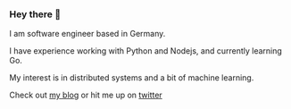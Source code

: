 ### Hey there 👋

I am software engineer based in Germany.  

I have experience working with Python and Nodejs, and currently learning Go.  

My interest is in distributed systems and a bit of machine learning.

Check out [my blog](https://mekicha.github.io) or hit me up on [twitter](https://twitter.com/mekicha1)



